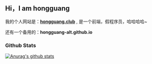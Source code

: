 ## Hi，I am hongguang

我的个人网站是：**[hongguang.club](https://hongguang.club/)** , 是一个前端，假程序员，哈哈哈哈~

还有一个备用的：**hongguang-alt.github.io**

### Github Stats

[![Anurag's github stats](https://github-readme-stats.vercel.app/api?username=hongguang-alt)](https://github.com/anuraghazra/github-readme-stats)
